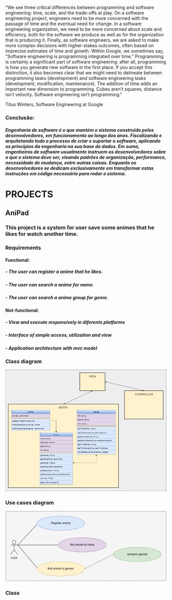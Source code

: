
"We see three critical differences between programming and software engineering: time, scale, and the trade-offs at play. On a software engineering project, engineers need to be more concerned with the passage of time and the eventual need for change. In a software engineering organization, we need to be more concerned about scale and efficiency, both for the software we produce as well as for the organization that is producing it. Finally, as software engineers, we are asked to make more complex decisions with higher-stakes outcomes, often based on imprecise estimates of time and growth. Within Google, we sometimes say, “Software engineering is programming integrated over time.” Programming is certainly a significant part of software engineering: after all, programming is how you generate new software in the first place. If you accept this distinction, it also becomes clear that we might need to delineate between programming tasks (development) and software engineering tasks (development, modification, maintenance). The addition of time adds an important new dimension to programming. Cubes aren’t squares, distance isn’t velocity. Software engineering isn’t programming."

Titus Winters, Software Engineering at Google

### Conclusão:
##### Engenharia de software é o que mantém o sistema construído pelos desenvolvedores, em funcionamento ao longo dos anos. Fiscalizando e arquitetando todo o processo de criar e suportar o software, aplicando os princípios da engenharia na sua base de dados. Em suma, engenheiros de software usualmente instruem os desenvolvedores sobre o que o sistema deve ser, visando padrões de organização, performance, necessidade de mudança, entre outras coisas. Enquanto os desenvolvedores se dedicam exclusivamente em transformar estas instruções em código necessário para rodar o sistema.


# PROJECTS

## AniPad
### This project is a system for user save some animes that he likes for watch another time.

### Requirements

#### Functional:
##### - The user can register a anime that he likes.
##### - The user can search a anime for name.
##### - The user can search a anime group for genre.

#### Not-functional:
##### - View and execute responsively in diferents platforms
##### - Interface of simple access, utilization and view
##### - Application architecture with mvc model

### Class diagram

<img src="class_diagram.PNG">

### Use cases diagram

<img src="use_cases_diagram.PNG">

### Class

<div style="display: flex;">
    <img srd="./Diagramas_e_classes/Anime.PNG">
    <img srd="./Diagramas_e_classes/AnimeClass.PNG">
</div>
